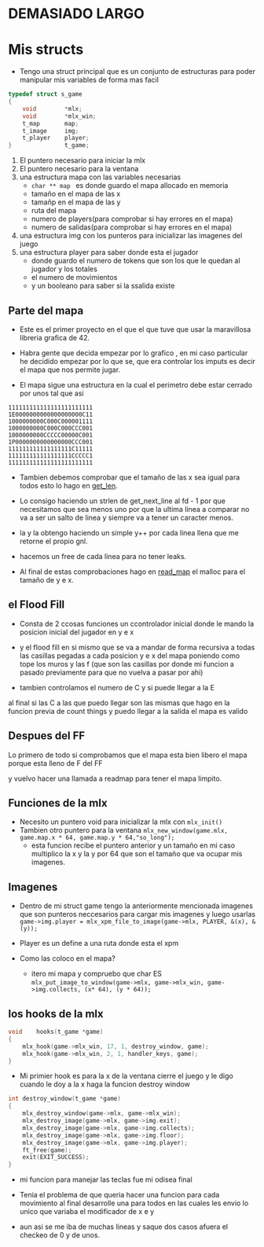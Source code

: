 # DEMASIADO LARGO
# Mis structs

- Tengo una struct principal que es un conjunto de estructuras para poder manipular mis variables de forma mas facil

```c
typedef struct s_game
{
	void		*mlx;
	void		*mlx_win;
	t_map		map;
	t_image		img;
	t_player	player;
}				t_game;
```
1. El puntero necesario para iniciar la mlx
2. El puntero necesario para la ventana
3. una estructura mapa con las variables necesarias 
	- `char ** map ` es donde guardo el mapa allocado en memoria
	- tamaño en el mapa de las x
	- tamañp en el mapa de las y
	- ruta del mapa
	- numero de players(para comprobar si hay errores en el mapa)
	- numero de salidas(para comprobar si hay errores en el mapa)
4. una estructura img con los punteros para inicializar las imagenes del juego
5. una estructura player para saber donde esta el jugador 
	- donde guardo el numero de tokens que son los que le quedan al jugador y los totales 
	- el numero de movimientos 
	- y un booleano para saber si la ssalida existe
## Parte del mapa
- Este es el primer proyecto en el que el que tuve que usar la maravillosa
libreria grafica de 42.

- Habra gente que decida empezar por lo grafico , en mi caso particular he 
decidido empezar por lo que se, que era controlar los imputs es decir el mapa
que nos permite jugar.

- El mapa sigue una estructura en la cual el perimetro debe estar cerrado por 
unos tal que asi
```plaintext
111111111111111111111111
1E0000000000000000000C11
1000000000C000C000001111
1000000000C000C000CCC001
1000000000CCCCC00000C001
1P0000000000000000CCC001
111111111111111111C11111
111111111111111111CCCCC1
111111111111111111111111
```
- Tambien debemos comprobar que el tamaño de las x sea igual para todos 
esto lo hago en [get_len](/src/getmap.c).

- Lo consigo haciendo un strlen de get_next_line al fd - 1 
por que necesitamos que sea menos uno por que la ultima linea a comparar no va
a ser un salto de linea y siempre va a tener un caracter menos.

- la y la obtengo haciendo un simple y++ por cada linea llena que me retorne 
el propio gnl.

- hacemos un free de cada linea para no tener leaks.

- Al final de estas comprobaciones hago en [read_map](/src/read_map.c) 
 el malloc para el tamaño de y e x.

## el Flood Fill

- Consta de 2 ccosas funciones un ccontrolador inicial
donde le mando la posicion inicial del jugador en y e x

- y el flood fill en si mismo que se va a mandar de forma recursiva
a todas las casillas pegadas a cada posicion y e x del mapa poniendo como tope los muros y las f (que son las casillas por donde mi funcion a pasado previamente para que no vuelva a pasar por ahi)
- tambien controlamos el numero de C y si puede llegar a la E

al final si las C a las que puedo llegar son las mismas que hago en la funcion previa de count things y puedo llegar a la salida el mapa es valido

## Despues del FF

Lo primero de todo si comprobamos que el mapa esta bien libero el mapa porque esta lleno de F del FF

y vuelvo hacer una llamada a readmap para tener el mapa limpito.

## Funciones de la mlx
- Necesito un puntero void para inicializar la mlx con
	`mlx_init()`
- Tambien otro puntero para la ventana
	`mlx_new_window(game.mlx, game.map.x * 64, game.map.y * 64,"so_long"); `
	 - esta funcion recibe el puntero anterior y un tamaño en mi caso multiplico la x y la y por 64 que son el tamaño que va ocupar mis imagenes.
## Imagenes

- Dentro de mi struct game tengo la anteriormente mencionada imagenes que son punteros neccesarios para cargar mis imagenes y luego usarlas
`game->img.player = mlx_xpm_file_to_image(game->mlx, PLAYER, &(x), &(y));`
- Player es un define a una ruta donde esta el xpm

- Como las coloco en el mapa?
	- itero mi mapa y compruebo que char ES 
	`mlx_put_image_to_window(game->mlx, game->mlx_win, game->img.collects, (x* 64), (y * 64));`

## los hooks de la mlx
```c
void	hooks(t_game *game)
{
	mlx_hook(game->mlx_win, 17, 1, destroy_window, game);
	mlx_hook(game->mlx_win, 2, 1, handler_keys, game);
}
```
- Mi primier hook es para la x de la ventana cierre el juego y le digo cuando le doy a la x haga la funcion 
destroy window

```c
int	destroy_window(t_game *game)
{
	mlx_destroy_window(game->mlx, game->mlx_win);
	mlx_destroy_image(game->mlx, game->img.exit);
	mlx_destroy_image(game->mlx, game->img.collects);
	mlx_destroy_image(game->mlx, game->img.floor);
	mlx_destroy_image(game->mlx, game->img.player);
	ft_free(game);
	exit(EXIT_SUCCESS);
}
```

- mi funcion para manejar las teclas fue mi odisea final

- Tenia el  problema de que queria hacer una funcion para cada movimiento al final desarrolle  una para todos en las cuales les envio lo unico que variaba el modificador de x e y

- aun asi se me iba de muchas lineas
y saque dos casos afuera el checkeo de 0 y de unos.

